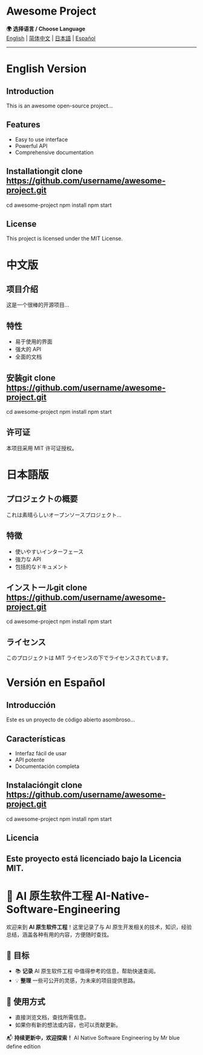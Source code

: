 # Awesome Project

**🌍 选择语言 / Choose Language**  
[English](#english) | [简体中文](#chinese) | [日本語](#japanese) | [Español](#spanish)

---

<a name="english"></a>
# English Version

## Introduction
This is an awesome open-source project...

## Features
- Easy to use interface
- Powerful API
- Comprehensive documentation

## Installationgit clone https://github.com/username/awesome-project.git
cd awesome-project
npm install
npm start
## License
This project is licensed under the MIT License.


<a name="chinese"></a>
# 中文版

## 项目介绍
这是一个很棒的开源项目...

## 特性
- 易于使用的界面
- 强大的 API
- 全面的文档

## 安装git clone https://github.com/username/awesome-project.git
cd awesome-project
npm install
npm start
## 许可证
本项目采用 MIT 许可证授权。


<a name="japanese"></a>
# 日本語版

## プロジェクトの概要
これは素晴らしいオープンソースプロジェクト...

## 特徴
- 使いやすいインターフェース
- 強力な API
- 包括的なドキュメント

## インストールgit clone https://github.com/username/awesome-project.git
cd awesome-project
npm install
npm start
## ライセンス
このプロジェクトは MIT ライセンスの下でライセンスされています。


<a name="spanish"></a>
# Versión en Español

## Introducción
Este es un proyecto de código abierto asombroso...

## Características
- Interfaz fácil de usar
- API potente
- Documentación completa

## Instalacióngit clone https://github.com/username/awesome-project.git
cd awesome-project
npm install
npm start
## Licencia
Este proyecto está licenciado bajo la Licencia MIT.
---



# 📌 AI 原生软件工程 **AI-Native-Software-Engineering**

欢迎来到 **AI 原生软件工程**！这里记录了与 AI 原生开发相关的技术，知识，经验总结，涵盖各种有用的内容，方便随时查找。

## 📖 目标
- 📚 **记录** AI 原生软件工程 中值得参考的信息，帮助快速查阅。
- 💡 **整理** 一些可公开的灵感，为未来的项目提供思路。

## 🚀 使用方式
- 直接浏览文档，查找所需信息。
- 如果你有新的想法或内容，也可以贡献更新。

📬 **持续更新中，欢迎探索！** AI Native Software Engineering by Mr blue define edition
